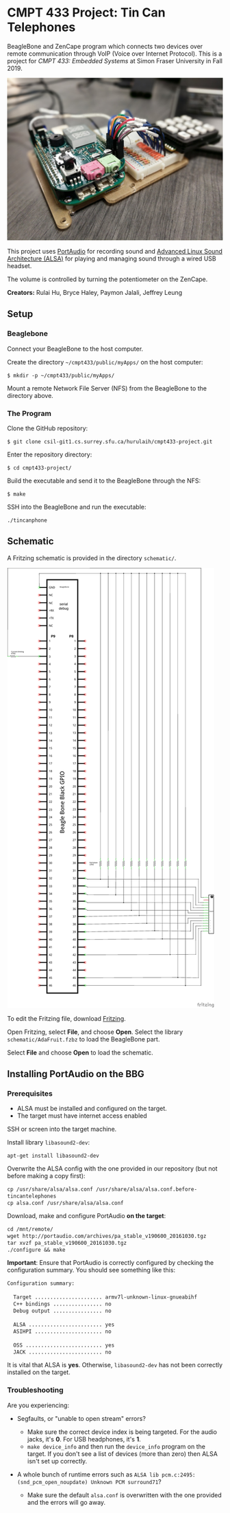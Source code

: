 # CMPT 433 Project: Tin Can Telephones

BeagleBone and ZenCape program which connects two devices over remote communication through VoIP (Voice over Internet Protocol). This is a project for _CMPT 433: Embedded Systems_ at Simon Fraser University in Fall 2019.

![Project image](readme-img/board.jpg)

This project uses [PortAudio](http://www.portaudio.com/) for recording sound and [Advanced Linux Sound Architecture (ALSA)](https://alsa-project.org/) for playing and managing sound through a wired USB headset.

The volume is controlled by turning the potentiometer on the ZenCape.

**Creators:** Rulai Hu, Bryce Haley, Paymon Jalali, Jeffrey Leung

## Setup

### Beaglebone

Connect your BeagleBone to the host computer.

Create the directory `~/cmpt433/public/myApps/` on the host computer:
```shell
$ mkdir -p ~/cmpt433/public/myApps/
```

Mount a remote Network File Server (NFS) from the BeagleBone to the directory above.

### The Program

Clone the GitHub repository:
```shell
$ git clone csil-git1.cs.surrey.sfu.ca/hurulaih/cmpt433-project.git
```

Enter the repository directory:
```shell
$ cd cmpt433-project/
```

Build the executable and send it to the BeagleBone through the NFS:
```shell
$ make
```

SSH into the BeagleBone and run the executable:
```shell
./tincanphone
```

## Schematic

A Fritzing schematic is provided in the directory `schematic/`.

![Schematic](schematic/schematic.png)

To edit the Fritzing file, download [Fritzing](https://fritzing.org/download/).

Open Fritzing, select **File**, and choose **Open**. Select the library `schematic/AdaFruit.fzbz` to load the BeagleBone part.

Select **File** and choose **Open** to load the schematic.

## Installing PortAudio on the BBG

### Prerequisites
* ALSA must be installed and configured on the target.
* The target must have internet access enabled

SSH or screen into the target machine.

Install library `libasound2-dev`:
```shell
apt-get install libasound2-dev
```

Overwrite the ALSA config with the one provided in our repository (but not before making a copy first):
```shell
cp /usr/share/alsa/alsa.conf /usr/share/alsa/alsa.conf.before-tincantelephones
cp alsa.conf /usr/share/alsa/alsa.conf
```

Download, make and configure PortAudio **on the target**:
```shell
cd /mnt/remote/
wget http://portaudio.com/archives/pa_stable_v190600_20161030.tgz
tar xvzf pa_stable_v190600_20161030.tgz
./configure && make
```

**Important**: Ensure that PortAudio is correctly configured by checking the configuration summary. You should see something like this:

```
Configuration summary:

  Target ...................... armv7l-unknown-linux-gnueabihf
  C++ bindings ................ no
  Debug output ................ no

  ALSA ........................ yes
  ASIHPI ...................... no

  OSS ......................... yes
  JACK ........................ no
```

It is vital that ALSA is **yes**. Otherwise, `libasound2-dev` has not been correctly installed on the target.

### Troubleshooting

Are you experiencing:

* Segfaults, or "unable to open stream" errors?
  * Make sure the correct device index is being targeted. For the audio jacks, it's **0**. For USB headphones, it's **1**.
  * `make device_info` and then run the `device_info` program on the target. If you don't see a list of devices (more than zero) then ALSA isn't set up correctly.

* A whole bunch of runtime errors such as `ALSA lib pcm.c:2495:(snd_pcm_open_noupdate) Unknown PCM surround71`?
  * Make sure the default `alsa.conf` is overwritten with the one provided and the errors will go away.
